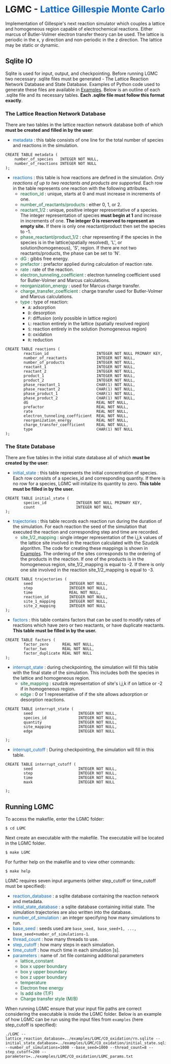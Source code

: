 # LGMC - <span style="color: #0066CC"> Lattice Gillespie Monte Carlo </span>

Implementation of Gillespie's next reaction simulator which couples a lattice and homogeneous region capable of electrochemical reactions. Either marcus of Butler-Volmer electron transfer theory can be used. The lattice is periodic in the x, y direction and non-periodic in the z direction. The lattice may be static or dynamic.

## Sqlite IO  

Sqlite is used for input, output, and checkpointing. Before running LGMC two necessary .sqlite files must be generated - The Lattice Reaction Network Database and State Database. Examples of Python code used to generate these files are available in [Examples](./Examples.html). Below is an outline of each .sqlite file and its necessary tables. **Each .sqlite file must follow this format exactly**. 

### The Lattice Reaction Network Database 

There are two tables in the lattice reaction network database both of which **must be created and filled in by the user**:
- <span style="color:#0066CC"> metadata </span> : this table consists of one line for the total number of species and reactions in the simulation.

```
CREATE TABLE metadata (
    number_of_species   INTEGER NOT NULL,
    number_of_reactions INTEGER NOT NULL
);
```

- <span style="color:#0066CC"> reactions </span>: this table is how reactions are defined in the simulation. *Only reactions of up to two reactants and products are supported.* Each row in the table represents one reaction with the following attributes. 
    - <span style="color:#006633"> reaction_id </span>: unique, starts at 0 and must increase in increments of one.
    - <span style="color:#006633"> number_of_reactants/products </span>: either 0, 1, or 2.
    - <span style="color:#006633"> reactant_1/2 </span>: unique, positive integer representative of a species. The integer representation of species **must begin at 1** and increase in increments of one. **The integer 0 is reserved to represent an empty site.** If there is only one reactant/product then set the species to -1.
    - <span style="color:#006633"> phase_reactant/product_1/2 </span>: char representing if the species in the species is in the lattice(spatially resolved), 'L', or solution(homogeneous), 'S', region. If there are not two reactants/products, the phase can be set to 'N'.
    - <span style="color:#006633"> dG </span>: gibbs free energy.
    - <span style="color:#006633"> prefactor </span>: prefactor applied during calculation of reaction rate.
    - <span style="color:#006633"> rate </span>: rate of the reaction.
    - <span style="color:#006633"> electron_tunneling_coefficient </span>: electron tunneling coefficient used for Butler-Volmer and Marcus calculations.
    - <span style="color:#006633"> reorganization_energy </span>: used for Marcus charge transfer.
    - <span style="color:#006633"> charge_transfer_coefficient </span>: charge transfer used for Butler-Volmer and Marcus calculations.
    - <span style="color:#006633"> type </span>: type of reaction:
        - `A`: adsorption
        - `D`: desorption
        - `F`: diffusion (only possible in lattice region)
        - `L`: reaction entirely in the lattice (spatially resolved region)
        - `S`: reaction entirely in the solution (homogeneous region)
        - `O`: oxidation
        - `R`: reduction

```
CREATE TABLE reactions (
        reaction_id                     INTEGER NOT NULL PRIMARY KEY,
        number_of_reactants             INTEGER NOT NULL,
        number_of_products              INTEGER NOT NULL,
        reactant_1                      INTEGER NOT NULL,
        reactant_2                      INTEGER NOT NULL,
        product_1                       INTEGER NOT NULL,
        product_2                       INTEGER NOT NULL,
        phase_reactant_1                CHAR(1) NOT NULL,
        phase_reactant_2                CHAR(1) NOT NULL,
        phase_product_1                 CHAR(1) NOT NULL,
        phase_product_2                 CHAR(1) NOT NULL,
        dG                              REAL NOT NULL,
        prefactor                       REAL NOT NULL,
        rate                            REAL NOT NULL,
        electron_tunneling_coefficient  REAL NOT NULL,
        reorganization_energy           REAL NOT NULL,
        charge_transfer_coefficient     REAL NOT NULL,
        type                            CHAR(1) NOT NULL
);

```

### The State Database 
There are five tables in the initial state database all of which **must be created by the user**: 

- <span style="color:#0066CC"> initial_state </span>: this table represents the initial concentration of species. Each row consists of a species_id and corresponding quantity. If there is no row for a species, LGMC will initalize its quantity to zero. **This table must be filled in by the user.**

```
CREATE TABLE initial_state (
        species_id             INTEGER NOT NULL PRIMARY KEY,
        count                  INTEGER NOT NULL
);
```
- <span style="color:#0066CC"> trajectories </span>: this table records each reaction run during the duration of the simulation. For each reaction the seed of the simulation that executed the reaction and corresponding step and time are recorded. 
     - <span style="color:#006633"> site_1/2_mapping </span>: single integer representation of the i,j,k values of the lattice site involved in the reaction calculated with the Szudzik algorithm. The code for creating these mappings is shown in [Examples](./Examples.html). The ordering of the sites corresponds to the ordering of the products in the reaction. If one of the products is in the homogeneous region, site_1/2_mapping is equal to -2. If there is only one site involved in the reaction site_1/2_mapping is equal to -3.

```
CREATE TABLE trajectories (
        seed                INTEGER NOT NULL,
        step                INTEGER NOT NULL,
        time                REAL NOT NULL,
        reaction_id         INTEGER NOT NULL,
        site_1_mapping      INTEGER NOT NULL,
        site_2_mapping      INTEGER NOT NULL
);
```
- <span style="color:#0066CC"> factors </span>: this table contains factors that can be used to modify rates of reactions which have zero or two reactants, or have duplicate reactants. **This table must be filled in by the user.**

```
CREATE TABLE factors (
        factor_zero      REAL NOT NULL,
        factor_two       REAL NOT NULL,
        factor_duplicate REAL NOT NULL
);
```
- <span style="color:#0066CC"> interrupt_state </span>: during checkpointing, the simulation will fill this table with the final state of the simulation. This includes both the species in the lattice and homogeneous region.
    - <span style="color:#006633"> site_mapping </span>: szudzik representation of site's i,j,k if on lattice or -2 if in homogeneous region.
    - <span style="color:#006633"> edge </span>: 0 or 1 representative of if the site allows adsorption or desorption reactions.

```
CREATE TABLE interrupt_state (
        seed                    INTEGER NOT NULL,
        species_id              INTEGER NOT NULL,
        quantity                INTEGER NOT NULL,
        site_mapping            INTEGER NOT NULL,
        edge                    INTEGER NOT NULL
        
);
```
- <span style="color:#0066CC"> interrupt_cutoff </span>: During checkpointing, the simulation will fill in this table.

```
CREATE TABLE interrupt_cutoff (
        seed                    INTEGER NOT NULL,
        step                    INTEGER NOT NULL,
        time                    INTEGER NOT NULL,
        maxk                    INTEGER NOT NULL
        
);
```
## Running LGMC
To access the makefile, enter the LGMC folder:

```
$ cd LGMC
```

Next create an executable with the makefile. The executable will be located in the LGMC folder.

```
$ make LGMC
```

For further help on the makefile and to view other commands:

```
$ make help
```

LGMC requires seven input arguments (either step_cutoff or time_cutoff must be specified): 

- <span style="color:#0066CC"> reaction_database </span>: a sqlite database containing the reaction network and metadata.
- <span style="color:#0066CC"> initial_state_database </span>: a sqlite database containing initial state. The simulation trajectories are also written into the database.
-  <span style="color:#0066CC">number_of_simulation </span>: an integer specifying how many simulations to run.
-  <span style="color:#0066CC">base_seed </span>: seeds used are `base_seed, base_seed+1, ..., base_seed+number_of_simulations-1`.
- <span style="color:#0066CC"> thread_count </span>: how many threads to use.
- <span style="color:#0066CC"> step_cutoff </span>: how many steps in each simulation.
- <span style="color:#0066CC"> time_cutoff </span>: how much time in each simulation [s].
- <span style="color:#0066CC"> parameters </span>: name of .txt file containing additional parameters
    - <span style="color:#006633"> lattice_constant </span>
    - <span style="color:#006633"> box x upper boundary </span>
    - <span style="color:#006633"> box y upper boundary </span>
    - <span style="color:#006633"> box z upper boundary </span>
    - <span style="color:#006633"> temperature </span>
    - <span style="color:#006633"> Electron free energy </span>
    - <span style="color:#006633"> Is add site (T/F) </span>
    - <span style="color:#006633"> Charge transfer style (M/B) </span>

When running LGMC ensure that your input file paths are correct considering the executable is inside the LGMC folder. Below is an example of how LGMC can be run using the input files from `examples` (here step_cutoff is specified):

```
./LGMC --lattice_reaction_database=../examples/LGMC/CO_oxidation/rn.sqlite --initial_state_database=../examples/LGMC/CO_oxidation/initial_state.sqlite --number_of_simulations=1000 --base_seed=1000 --thread_count=8 --step_cutoff=200 --parameters=../examples/LGMC/CO_oxidation/LGMC_params.txt
```